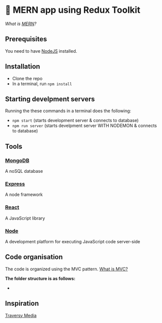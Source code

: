 # 🌿 MERN app using Redux Toolkit

_What is [MERN](https://www.educative.io/edpresso/what-is-mern-stack)?_

## Prerequisites

You need to have [NodeJS](https://nodejs.org/en/) installed.

## Installation

- Clone the repo
- In a terminal, run `npm install`

## Starting develpment servers

Running the these commands in a terminal does the following:

- `npm start` (starts development server & connects to database)
- `npm run server` (starts develpment server WITH NODEMON & connects to database)

## Tools

### [MongoDB](https://mongodb.com/)
A noSQL database

### [Express](https://expressjs.com/)
A node framework

### [React](https://reactjs.org/)
A JavaScript library

### [Node](https://nodejs.org/)
A development platform for executing JavaScript code server-side

## Code organisation

The code is organized using the MVC pattern. [What is MVC?](https://www.youtube.com/watch?v=DUg2SWWK18I&ab_channel=WebDevSimplified)

**The folder structure is as follows:**

-

## Inspiration

[Traversy Media](https://www.youtube.com/watch?v=-0exw-9YJBo&ab_channel=TraversyMedia)
